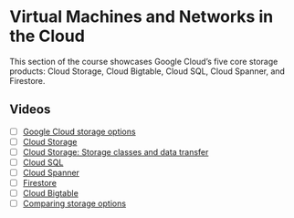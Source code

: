 # Virtual Machines and Networks in the Cloud

This section of the course showcases Google Cloud’s five core storage products: Cloud Storage, Cloud Bigtable, Cloud SQL, Cloud Spanner, and Firestore.

## Videos

- [ ] [Google Cloud storage options](https://www.youtube.com/watch?v=IWu5_xTPXE8)
- [ ] [Cloud Storage](https://www.youtube.com/watch?v=lqzhsozvMpo)
- [ ] [Cloud Storage: Storage classes and data transfer](https://www.youtube.com/watch?v=4Rv1nLbXUC4)
- [ ] [Cloud SQL](https://www.youtube.com/watch?v=kGMrjOEoDGo)
- [ ] [Cloud Spanner](https://www.youtube.com/watch?v=Gxw-BDPPndM)
- [ ] [Firestore](https://www.youtube.com/watch?v=fOJKsxj0pmo)
- [ ] [Cloud Bigtable](https://www.youtube.com/watch?v=14AoWYXC3Ho)
- [ ] [Comparing storage options](https://www.youtube.com/watch?v=qx4PTMj2vts)
